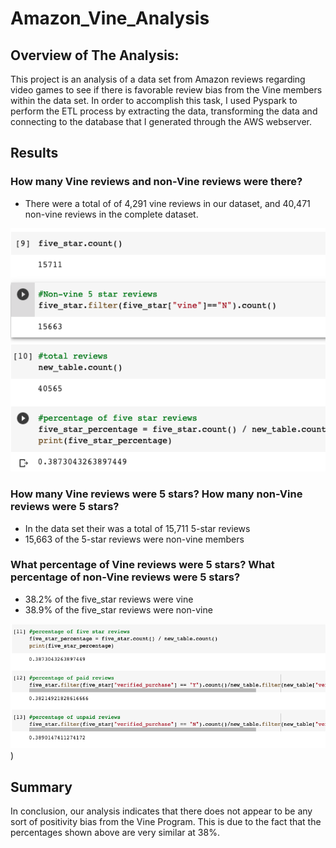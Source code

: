 # Amazon_Vine_Analysis

## Overview of The Analysis:
This project is an analysis of a data set from Amazon reviews regarding video games to see if there is favorable review bias from the Vine members within the data set. In order to accomplish this task, I used Pyspark to perform the ETL process by extracting the data, transforming the data and connecting to the database that I generated through the AWS webserver.

## Results
### How many Vine reviews and non-Vine reviews were there?

* There were a total of of 4,291 vine reviews in our dataset, and 40,471 non-vine reviews in the complete dataset.

![image1](mod16_images/act_img1.png)

### How many Vine reviews were 5 stars? How many non-Vine reviews were 5 stars?
* In the data set their was a total of 15,711 5-star reviews
* 15,663 of the 5-star reviews were non-vine members

### What percentage of Vine reviews were 5 stars? What percentage of non-Vine reviews were 5 stars?
* 38.2% of the five_star reviews were vine
* 38.9% of the five_star reviews were non-vine

![image2](mod16_images/act_img2.png))

## Summary
In conclusion, our analysis indicates that there does not appear to be any sort of positivity bias from the Vine Program. This is due to the fact that the percentages shown above are very similar at 38%.
